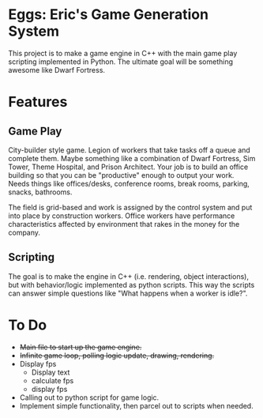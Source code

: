 # Eggs: Eric's Game Generation System

This project is to make a game engine in C++ with the main game play scripting implemented in Python. The ultimate goal will be something awesome like Dwarf Fortress.

# Features

## Game Play

City-builder style game. Legion of workers that take tasks off a queue and complete them. Maybe something like a combination of Dwarf Fortress, Sim Tower, Theme Hospital, and Prison Architect. Your job is to build an office building so that you can be "productive" enough to output your work. Needs things like offices/desks, conference rooms, break rooms, parking, snacks, bathrooms.

The field is grid-based and work is assigned by the control system and put into place by construction workers. Office workers have performance characteristics affected by environment that rakes in the money for the company.

## Scripting

The goal is to make the engine in C++ (i.e. rendering, object interactions), but with behavior/logic implemented as python scripts. This way the scripts can answer simple questions like "What happens when a worker is idle?".

# To Do
* ~~Main file to start up the game engine.~~
* ~~Infinite game loop, polling logic update, drawing, rendering.~~
* Display fps
    * Display text
    * calculate fps
    * display fps
* Calling out to python script for game logic.
* Implement simple functionality, then parcel out to scripts when needed.
